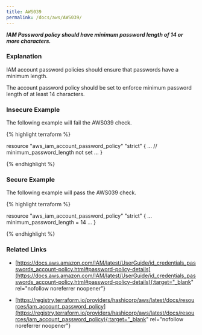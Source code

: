```yaml
---
title: AWS039
permalink: /docs/aws/AWS039/
---
```


***IAM Password policy should have minimum password length of 14 or more characters.***

### Explanation


IAM account password policies should ensure that passwords have a minimum length. 

The account password policy should be set to enforce minimum password length of at least 14 characters.



### Insecure Example

The following example will fail the AWS039 check.

{% highlight terraform %}

resource "aws_iam_account_password_policy" "strict" {
	...
	// minimum_password_length not set
	...
}

{% endhighlight %}



### Secure Example

The following example will pass the AWS039 check.

{% highlight terraform %}

resource "aws_iam_account_password_policy" "strict" {
	...
	minimum_password_length = 14
	...
}

{% endhighlight %}


### Related Links


- [https://docs.aws.amazon.com/IAM/latest/UserGuide/id_credentials_passwords_account-policy.html#password-policy-details](https://docs.aws.amazon.com/IAM/latest/UserGuide/id_credentials_passwords_account-policy.html#password-policy-details){:target="_blank" rel="nofollow noreferrer noopener"}

- [https://registry.terraform.io/providers/hashicorp/aws/latest/docs/resources/iam_account_password_policy](https://registry.terraform.io/providers/hashicorp/aws/latest/docs/resources/iam_account_password_policy){:target="_blank" rel="nofollow noreferrer noopener"}

